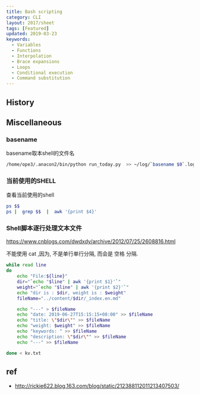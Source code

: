 ```yaml
---
title: Bash scripting
category: CLI
layout: 2017/sheet
tags: [Featured]
updated: 2019-03-23
keywords:
  - Variables
  - Functions
  - Interpolation
  - Brace expansions
  - Loops
  - Conditional execution
  - Command substitution
---
```



History
-------

Miscellaneous
-------------

### basename

basename取本shell的文件名

```bash
/home/ope3/.anacon2/bin/python run_today.py  >> ~/log/`basename $0`.log  2>&1
```

### 当前使用的SHELL

查看当前使用的shell
```bash
ps $$
ps |  grep $$  |  awk '{print $4}'
```

### Shell脚本逐行处理文本文件 

https://www.cnblogs.com/dwdxdy/archive/2012/07/25/2608816.html

不能使用 cat ,因为, 不是单行单行分隔, 而会是 空格 分隔.

```bash
while read line
do
    echo "File:${line}"
    dir="`echo "$line" | awk '{print $1}'`"
    weight="`echo "$line" | awk '{print $2}'`"
    echo "dir is : $dir, weight is : $weight"
    fileName="../content/$dir/_index.en.md"

    echo "---" > $fileName
    echo "date: 2019-06-27T15:15:15+08:00" >> $fileName
    echo "title: \"$dir\"" >> $fileName
    echo "weight: $weight" >> $fileName
    echo "keywords: " >> $fileName
    echo "description: \"$dir\"" >> $fileName
    echo "---" >> $fileName

done < kv.txt
```


## ref
- http://rickie622.blog.163.com/blog/static/212388112011213407503/

